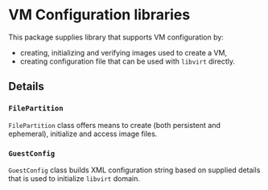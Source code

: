 # VM Configuration libraries

This package supplies library that supports VM configuration by:

* creating, initializing and verifying images used to create a VM,
* creating configuration file that can be used with `libvirt` directly.

## Details

### `FilePartition`

`FilePartition` class offers means to create (both persistent and ephemeral),
initialize and access image files.

### `GuestConfig`

`GuestConfig` class builds XML configuration string based on supplied details
that is used to initialize `libvirt` domain.

